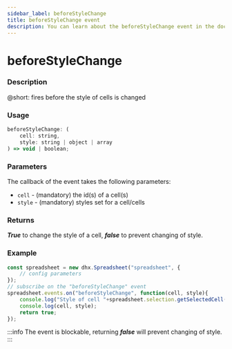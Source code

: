 ```yaml
---
sidebar_label: beforeStyleChange
title: beforeStyleChange event
description: You can learn about the beforeStyleChange event in the documentation of the DHTMLX JavaScript Spreadsheet library. Browse developer guides and API reference, try out code examples and live demos, and download a free 30-day evaluation version of DHTMLX Spreadsheet.
---
```


# beforeStyleChange

### Description

@short: fires before the style of cells is changed

### Usage

~~~jsx
beforeStyleChange: (
	cell: string, 
	style: string | object | array 
) => void | boolean;
~~~

### Parameters

The callback of the event takes the following parameters:

- `cell` - (mandatory) the id(s) of a cell(s)
- `style` - (mandatory) styles set for a cell/cells

### Returns

***True*** to change the style of a cell, ***false*** to prevent changing of style.

### Example

~~~jsx {5-9}
const spreadsheet = new dhx.Spreadsheet("spreadsheet", {
    // config parameters
});
// subscribe on the "beforeStyleChange" event
spreadsheet.events.on("beforeStyleChange", function(cell, style){
	console.log("Style of cell "+spreadsheet.selection.getSelectedCell()+" will change");
	console.log(cell, style);
	return true;
});
~~~

:::info
The event is blockable, returning ***false*** will prevent changing of style.
:::